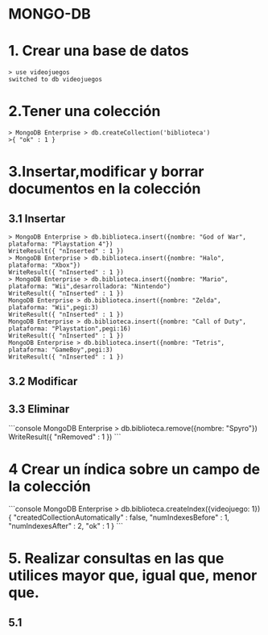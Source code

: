 # MONGO-DB


<h1>1. Crear una base de datos</h1>

```console
> use videojuegos
switched to db videojuegos
```
<h1>2.Tener una colección</h1>

```console
> MongoDB Enterprise > db.createCollection('biblioteca')
>{ "ok" : 1 }
```
<h1>3.Insertar,modificar y borrar documentos en la colección</h1>
<h2>3.1 Insertar</h2>

```console
> MongoDB Enterprise > db.biblioteca.insert({nombre: "God of War", plataforma: "Playstation 4"})
WriteResult({ "nInserted" : 1 })
> MongoDB Enterprise > db.biblioteca.insert({nombre: "Halo", plataforma: "Xbox"})
WriteResult({ "nInserted" : 1 })
> MongoDB Enterprise > db.biblioteca.insert({nombre: "Mario", plataforma: "Wii",desarrolladora: "Nintendo")
WriteResult({ "nInserted" : 1 })
MongoDB Enterprise > db.biblioteca.insert({nombre: "Zelda", plataforma: "Wii",pegi:3)
WriteResult({ "nInserted" : 1 })
MongoDB Enterprise > db.biblioteca.insert({nombre: "Call of Duty", plataforma: "Playstation",pegi:16)
WriteResult({ "nInserted" : 1 })
MongoDB Enterprise > db.biblioteca.insert({nombre: "Tetris", plataforma: "GameBoy",pegi:3)
WriteResult({ "nInserted" : 1 })
```
<h2>3.2 Modificar</h2>


<h2>3.3 Eliminar</h2>
```console
MongoDB Enterprise > db.biblioteca.remove({nombre: "Spyro"})
WriteResult({ "nRemoved" : 1 })
```
<h1>4 Crear un índica sobre un campo de la colección</h1>
```console
MongoDB Enterprise > db.biblioteca.createIndex({videojuego: 1})
{
        "createdCollectionAutomatically" : false,
        "numIndexesBefore" : 1,
        "numIndexesAfter" : 2,
        "ok" : 1
}
```
<h1>5. Realizar consultas en las que utilices mayor que, igual que, menor que.</h1>
<h2>5.1 </h2>
